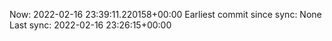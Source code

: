 Now: 2022-02-16 23:39:11.220158+00:00 Earliest commit since sync: None Last sync: 2022-02-16 23:26:15+00:00
